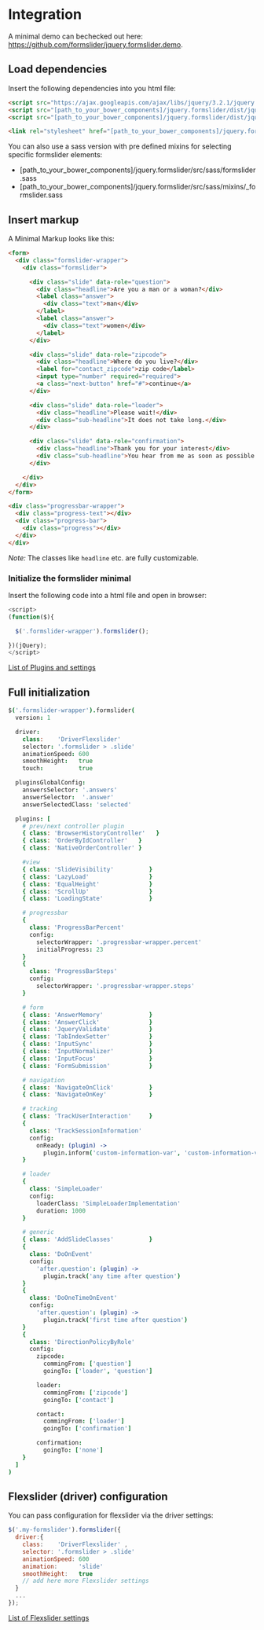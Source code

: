 # Integration

A minimal demo can bechecked out here: https://github.com/formslider/jquery.formslider.demo.

## Load dependencies
Insert the following dependencies into you html file:
```html
<script src="https://ajax.googleapis.com/ajax/libs/jquery/3.2.1/jquery.min.js"></script>
<script src="[path_to_your_bower_components]/jquery.formslider/dist/jquery.formslider.dependencies.min.js"></script>
<script src="[path_to_your_bower_components]/jquery.formslider/dist/jquery.formslider.min.js"></script>

<link rel="stylesheet" href="[path_to_your_bower_components]/jquery.formslider/dist/formslider.min.css">
```

You can also use a sass version with pre defined mixins for selecting specific formslider elements:
  * [path_to_your_bower_components]/jquery.formslider/src/sass/formslider.sass
  * [path_to_your_bower_components]/jquery.formslider/src/sass/mixins/\_formslider.sass


## Insert markup
A Minimal Markup looks like this:
```html
<form>
  <div class="formslider-wrapper">
    <div class="formslider">

      <div class="slide" data-role="question">
        <div class="headline">Are you a man or a woman?</div>
        <label class="answer">
          <div class="text">man</div>
        </label>
        <label class="answer">
          <div class="text">women</div>
        </label>
      </div>

      <div class="slide" data-role="zipcode">
        <div class="headline">Where do you live?</div>
        <label for="contact_zipcode">zip code</label>
        <input type="number" required="required">
        <a class="next-button" href="#">continue</a>
      </div>

      <div class="slide" data-role="loader">
        <div class="headline">Please wait!</div>
        <div class="sub-headline">It does not take long.</div>
      </div>

      <div class="slide" data-role="confirmation">
        <div class="headline">Thank you for your interest</div>
        <div class="sub-headline">You hear from me as soon as possible.</div>
      </div>

    </div>
  </div>
</form>  

<div class="progressbar-wrapper">
  <div class="progress-text"></div>
  <div class="progress-bar">
    <div class="progress"></div>
  </div>
</div>
```

_Note:_ The classes like `headline` etc. are fully customizable.

### Initialize the formslider minimal
Insert the following code into a html file and open in browser:
```js
<script>
(function($){

  $('.formslider-wrapper').formslider();

})(jQuery);
</script>
```

[List of Plugins and settings](docs/PLUGINS.md)


## Full initialization
```coffee
$('.formslider-wrapper').formslider(
  version: 1

  driver:
    class:    'DriverFlexslider'
    selector: '.formslider > .slide'
    animationSpeed: 600
    smoothHeight:   true
    touch:          true

  pluginsGlobalConfig:
    answersSelector: '.answers'
    answerSelector:  '.answer'
    answerSelectedClass: 'selected'

  plugins: [
    # prev/next controller plugin
    { class: 'BrowserHistoryController'   }
    { class: 'OrderByIdController'   }
    { class: 'NativeOrderController' }

    #view
    { class: 'SlideVisibility'          }
    { class: 'LazyLoad'                 }
    { class: 'EqualHeight'              }
    { class: 'ScrollUp'                 }
    { class: 'LoadingState'             }

    # progressbar
    {
      class: 'ProgressBarPercent'
      config:
        selectorWrapper: '.progressbar-wrapper.percent'
        initialProgress: 23
    }
    {
      class: 'ProgressBarSteps'
      config:
        selectorWrapper: '.progressbar-wrapper.steps'
    }

    # form
    { class: 'AnswerMemory'             }
    { class: 'AnswerClick'              }
    { class: 'JqueryValidate'           }
    { class: 'TabIndexSetter'           }
    { class: 'InputSync'                }
    { class: 'InputNormalizer'          }
    { class: 'InputFocus'               }
    { class: 'FormSubmission'           }

    # navigation
    { class: 'NavigateOnClick'          }
    { class: 'NavigateOnKey'            }

    # tracking
    { class: 'TrackUserInteraction'     }
    {
      class: 'TrackSessionInformation'
      config:
        onReady: (plugin) ->
          plugin.inform('custom-information-var', 'custom-information-val')
    }

    # loader
    {
      class: 'SimpleLoader'
      config:
        loaderClass: 'SimpleLoaderImplementation'
        duration: 1000
    }

    # generic
    { class: 'AddSlideClasses'          }
    {
      class: 'DoOnEvent'
      config:
        'after.question': (plugin) ->
          plugin.track('any time after question')
    }
    {
      class: 'DoOneTimeOnEvent'
      config:
        'after.question': (plugin) ->
          plugin.track('first time after question')
    }
    {
      class: 'DirectionPolicyByRole'
      config:
        zipcode:
          commingFrom: ['question']
          goingTo: ['loader', 'question']

        loader:
          commingFrom: ['zipcode']
          goingTo: ['contact']

        contact:
          commingFrom: ['loader']
          goingTo: ['confirmation']

        confirmation:
          goingTo: ['none']
    }
  ]
)

```


## Flexslider (driver) configuration
You can pass configuration for flexslider via the driver settings:
```js
$('.my-formslider').formslider({
  driver:{
    class:    'DriverFlexslider' ,
    selector: '.formslider > .slide'
    animationSpeed: 600
    animation:      'slide'
    smoothHeight:   true
    // add here more Flexslider settings
  }
  ...
});
```

[List of Flexslider settings](https://github.com/formslider/FlexSlider)
